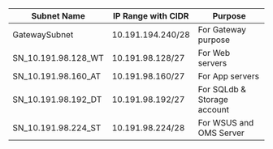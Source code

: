 | Subnet Name             | IP Range with CIDR    | Purpose                      |
|-------------------------|-----------------------|------------------------------|
| GatewaySubnet           | 10.191.194.240/28    | For Gateway purpose          |
| SN_10.191.98.128_WT     | 10.191.98.128/27     | For Web servers              |
| SN_10.191.98.160_AT     | 10.191.98.160/27     | For App servers              |
| SN_10.191.98.192_DT     | 10.191.98.192/27     | For SQLdb & Storage account  |
| SN_10.191.98.224_ST     | 10.191.98.224/28     | For WSUS and OMS Server      |
